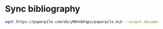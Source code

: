 # Sync bibliography

```bash
wget https://paperpile.com/eb/yMAVebFqps/paperpile.bib --output-document=refs.bib
```